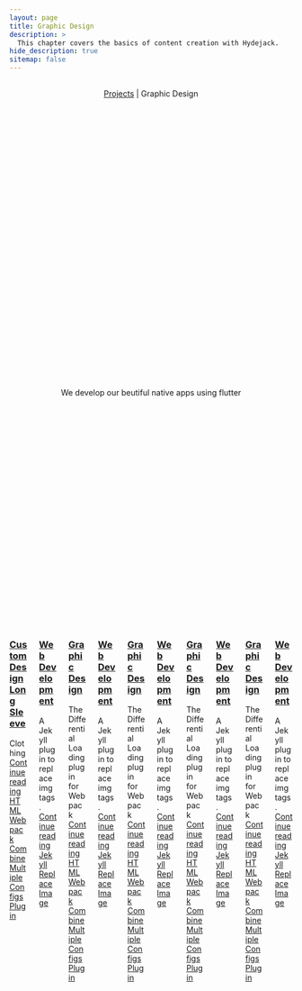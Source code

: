 ```yaml
---
layout: page
title: Graphic Design
description: >
  This chapter covers the basics of content creation with Hydejack.
hide_description: true
sitemap: false
---
```



<article id="project" class="page mb6" role="article" vocab="http://schema.org/" typeof="CreativeWork" resource="#project">
   <header>
      <h1 class="page-title" property="name"></h1>
      <p class="post-date heading"> <a href="/portfolio/" class="flip-title" property="genre">Projects</a> | <time datetime="2020-07-07T00:00:00+07:00">Graphic Design</time> </p>
      <div class="lead aspect-ratio sixteen-nine" style="opacity: 1;"> <img src="https://firebasestorage.googleapis.com/v0/b/graph-media.appspot.com/o/images%2Fdesign.jpg?alt=media&token=42bedd2b-b1d2-46f2-8cc3-c823fc9c7bd2"  sizes="(min-width:90em)48rem,(min-width:54em)42rem,(min-width:42em)38rem,100vw" alt="Hydejack 9" property="image" width="864" height="486" loading="lazy" style="opacity: 0;"></div>
      <p class="note-sm" property="description">
         We develop our beutiful native apps using flutter
         <meta property="disambiguatingDescription" content="A boutique Jekyll theme">
      </p>
   </header>
</article>

<article class="page" role="article">
   <div class="columns columns-break">
      <div class="column column-1-2" >
         <article class="project-card" style="box-shadow:none !important;" vocab="http://schema.org/" typeof="CreativeWork" resource="/projects/graphic-designs/project1/">
            <meta property="name" content="HTML Webpack Combine Multiple Configs Plugin">
            <meta property="image" content="/assets/img/projects/webpack.png">
            <a href="/projects/graphic-designs/project1/" class="no-hover no-print-link flip-project" tabindex="-1">
               <div class="project-card-img aspect-ratio sixteen-nine flip-project-img" style="height:350px;"> <img src="https://firebasestorage.googleapis.com/v0/b/graph-media.appspot.com/o/projects%2Fproject1%2Fproject1.jpg?alt=media&token=56842023-f775-48d6-a0e9-d361b8b89f45" 
 sizes="(min-width:86em)27.5rem,(min-width:54em)24.5rem,(min-width:42em)21.5rem,42rem" alt="HTML Webpack Combine Multiple Configs Plugin" width="864" height="486" loading="lazy" style="opacity: 0;"></div>
            </a>
            <h3 class="project-card-title flip-project-title"> <a href="/projects/graphic-designs/project1/" class="flip-title" property="mainEntityOfPage">Custom Design Long Sleeve</a></h3>
            <p class="project-card-text fine" property="disambiguatingDescription"> Clothing <a class="fill-card no-hover" href="/projects/graphic-designs/project1/" tabindex="-1"><span class="sr-only">Continue reading HTML Webpack Combine Multiple Configs Plugin </span></a></p>
         </article>
      </div>
      <div class="column column-1-2" >
         <article class="project-card" style="box-shadow:none !important;"  vocab="http://schema.org/" typeof="CreativeWork" resource="/projects/jekyll-replace-img/#project">
            <meta property="name" content="Jekyll Replace Image">
            <meta property="image" content="/assets/img/jekyll.svg">
            <a href="/projects/jekyll-replace-img/" class="no-hover no-print-link flip-project" tabindex="-1">
               <div class="project-card-img aspect-ratio sixteen-nine flip-project-img" style="height:350px;"> <img src="https://mockupfree.co/wp-content/uploads/Small_Preview_2_free-car-psd-mockup-4k.jpg" 
onmouseover="this.src='https://mockupfree.co/wp-content/uploads/Small_Preview_2_free-car-psd-mockup-4k.jpg'"
onmouseout="this.src='https://mockupfree.co/wp-content/uploads/Small_Preview_2_free-car-psd-mockup-4k.jpg'" alt="Jekyll Replace Image" width="864" height="486" loading="lazy" style="opacity: 0;"></div>
            </a>
            <h3 class="project-card-title flip-project-title"> <a href="/projects/jekyll-replace-img/" class="flip-title" property="mainEntityOfPage">Web Development</a></h3>
            <p class="project-card-text fine" property="disambiguatingDescription"> A Jekyll plugin to replace img tags. <a class="fill-card no-hover" href="/projects/jekyll-replace-img/" tabindex="-1"><span class="sr-only">Continue reading Jekyll Replace Image </span></a></p>
         </article>
      </div>     
      <div class="column column-1-2" >
         <article class="project-card" style="box-shadow:none !important;" vocab="http://schema.org/" typeof="CreativeWork" resource="/projects/html-webpack-combine-multiple-configs-plugin/#project">
            <meta property="name" content="HTML Webpack Combine Multiple Configs Plugin">
            <meta property="image" content="/assets/img/projects/webpack.png">
            <a href="/projects/html-webpack-combine-multiple-configs-plugin/" class="no-hover no-print-link flip-project" tabindex="-1">
               <div class="project-card-img aspect-ratio sixteen-nine flip-project-img" style="height:350px;"> <img src="http://127.0.0.1:4000/assets/img/design.png" sizes="(min-width:86em)27.5rem,(min-width:54em)24.5rem,(min-width:42em)21.5rem,42rem" alt="HTML Webpack Combine Multiple Configs Plugin" width="864" height="486" loading="lazy" style="opacity: 0;"></div>
            </a>
            <h3 class="project-card-title flip-project-title"> <a href="/projects/html-webpack-combine-multiple-configs-plugin/" class="flip-title" property="mainEntityOfPage">Graphic Design</a></h3>
            <p class="project-card-text fine" property="disambiguatingDescription"> The Differential Loading plugin for Webpack <a class="fill-card no-hover" href="/projects/html-webpack-combine-multiple-configs-plugin/" tabindex="-1"><span class="sr-only">Continue reading HTML Webpack Combine Multiple Configs Plugin </span></a></p>
         </article>
      </div>
      <div class="column column-1-2" >
         <article class="project-card" style="box-shadow:none !important;"  vocab="http://schema.org/" typeof="CreativeWork" resource="/projects/jekyll-replace-img/#project">
            <meta property="name" content="Jekyll Replace Image">
            <meta property="image" content="/assets/img/jekyll.svg">
            <a href="/projects/jekyll-replace-img/" class="no-hover no-print-link flip-project" tabindex="-1">
               <div class="project-card-img aspect-ratio sixteen-nine flip-project-img" style="height:350px;"> <img src="http://127.0.0.1:4000/assets/img/webdev.png" alt="Jekyll Replace Image" width="864" height="486" loading="lazy" style="opacity: 0;"></div>
            </a>
            <h3 class="project-card-title flip-project-title"> <a href="/projects/jekyll-replace-img/" class="flip-title" property="mainEntityOfPage">Web Development</a></h3>
            <p class="project-card-text fine" property="disambiguatingDescription"> A Jekyll plugin to replace img tags. <a class="fill-card no-hover" href="/projects/jekyll-replace-img/" tabindex="-1"><span class="sr-only">Continue reading Jekyll Replace Image </span></a></p>
         </article>
      </div>     
      <div class="column column-1-2" >
         <article class="project-card" style="box-shadow:none !important;" vocab="http://schema.org/" typeof="CreativeWork" resource="/projects/html-webpack-combine-multiple-configs-plugin/#project">
            <meta property="name" content="HTML Webpack Combine Multiple Configs Plugin">
            <meta property="image" content="/assets/img/projects/webpack.png">
            <a href="/projects/html-webpack-combine-multiple-configs-plugin/" class="no-hover no-print-link flip-project" tabindex="-1">
               <div class="project-card-img aspect-ratio sixteen-nine flip-project-img" style="height:350px;"> <img src="http://127.0.0.1:4000/assets/img/design.png" sizes="(min-width:86em)27.5rem,(min-width:54em)24.5rem,(min-width:42em)21.5rem,42rem" alt="HTML Webpack Combine Multiple Configs Plugin" width="864" height="486" loading="lazy" style="opacity: 0;"></div>
            </a>
            <h3 class="project-card-title flip-project-title"> <a href="/projects/html-webpack-combine-multiple-configs-plugin/" class="flip-title" property="mainEntityOfPage">Graphic Design</a></h3>
            <p class="project-card-text fine" property="disambiguatingDescription"> The Differential Loading plugin for Webpack <a class="fill-card no-hover" href="/projects/html-webpack-combine-multiple-configs-plugin/" tabindex="-1"><span class="sr-only">Continue reading HTML Webpack Combine Multiple Configs Plugin </span></a></p>
         </article>
      </div>
      <div class="column column-1-2" >
         <article class="project-card" style="box-shadow:none !important;"  vocab="http://schema.org/" typeof="CreativeWork" resource="/projects/jekyll-replace-img/#project">
            <meta property="name" content="Jekyll Replace Image">
            <meta property="image" content="/assets/img/jekyll.svg">
            <a href="/projects/jekyll-replace-img/" class="no-hover no-print-link flip-project" tabindex="-1">
               <div class="project-card-img aspect-ratio sixteen-nine flip-project-img" style="height:350px;"> <img src="http://127.0.0.1:4000/assets/img/webdev.png" alt="Jekyll Replace Image" width="864" height="486" loading="lazy" style="opacity: 0;"></div>
            </a>
            <h3 class="project-card-title flip-project-title"> <a href="/projects/jekyll-replace-img/" class="flip-title" property="mainEntityOfPage">Web Development</a></h3>
            <p class="project-card-text fine" property="disambiguatingDescription"> A Jekyll plugin to replace img tags. <a class="fill-card no-hover" href="/projects/jekyll-replace-img/" tabindex="-1"><span class="sr-only">Continue reading Jekyll Replace Image </span></a></p>
         </article>
      </div>     
      <div class="column column-1-2" >
         <article class="project-card" style="box-shadow:none !important;" vocab="http://schema.org/" typeof="CreativeWork" resource="/projects/html-webpack-combine-multiple-configs-plugin/#project">
            <meta property="name" content="HTML Webpack Combine Multiple Configs Plugin">
            <meta property="image" content="/assets/img/projects/webpack.png">
            <a href="/projects/html-webpack-combine-multiple-configs-plugin/" class="no-hover no-print-link flip-project" tabindex="-1">
               <div class="project-card-img aspect-ratio sixteen-nine flip-project-img" style="height:350px;"> <img src="http://127.0.0.1:4000/assets/img/design.png" sizes="(min-width:86em)27.5rem,(min-width:54em)24.5rem,(min-width:42em)21.5rem,42rem" alt="HTML Webpack Combine Multiple Configs Plugin" width="864" height="486" loading="lazy" style="opacity: 0;"></div>
            </a>
            <h3 class="project-card-title flip-project-title"> <a href="/projects/html-webpack-combine-multiple-configs-plugin/" class="flip-title" property="mainEntityOfPage">Graphic Design</a></h3>
            <p class="project-card-text fine" property="disambiguatingDescription"> The Differential Loading plugin for Webpack <a class="fill-card no-hover" href="/projects/html-webpack-combine-multiple-configs-plugin/" tabindex="-1"><span class="sr-only">Continue reading HTML Webpack Combine Multiple Configs Plugin </span></a></p>
         </article>
      </div>
      <div class="column column-1-2" >
         <article class="project-card" style="box-shadow:none !important;"  vocab="http://schema.org/" typeof="CreativeWork" resource="/projects/jekyll-replace-img/#project">
            <meta property="name" content="Jekyll Replace Image">
            <meta property="image" content="/assets/img/jekyll.svg">
            <a href="/projects/jekyll-replace-img/" class="no-hover no-print-link flip-project" tabindex="-1">
               <div class="project-card-img aspect-ratio sixteen-nine flip-project-img" style="height:350px;"> <img src="http://127.0.0.1:4000/assets/img/webdev.png" alt="Jekyll Replace Image" width="864" height="486" loading="lazy" style="opacity: 0;"></div>
            </a>
            <h3 class="project-card-title flip-project-title"> <a href="/projects/jekyll-replace-img/" class="flip-title" property="mainEntityOfPage">Web Development</a></h3>
            <p class="project-card-text fine" property="disambiguatingDescription"> A Jekyll plugin to replace img tags. <a class="fill-card no-hover" href="/projects/jekyll-replace-img/" tabindex="-1"><span class="sr-only">Continue reading Jekyll Replace Image </span></a></p>
         </article>
      </div>     
      <div class="column column-1-2" >
         <article class="project-card" style="box-shadow:none !important;" vocab="http://schema.org/" typeof="CreativeWork" resource="/projects/html-webpack-combine-multiple-configs-plugin/#project">
            <meta property="name" content="HTML Webpack Combine Multiple Configs Plugin">
            <meta property="image" content="/assets/img/projects/webpack.png">
            <a href="/projects/html-webpack-combine-multiple-configs-plugin/" class="no-hover no-print-link flip-project" tabindex="-1">
               <div class="project-card-img aspect-ratio sixteen-nine flip-project-img" style="height:350px;"> <img src="http://127.0.0.1:4000/assets/img/design.png" sizes="(min-width:86em)27.5rem,(min-width:54em)24.5rem,(min-width:42em)21.5rem,42rem" alt="HTML Webpack Combine Multiple Configs Plugin" width="864" height="486" loading="lazy" style="opacity: 0;"></div>
            </a>
            <h3 class="project-card-title flip-project-title"> <a href="/projects/html-webpack-combine-multiple-configs-plugin/" class="flip-title" property="mainEntityOfPage">Graphic Design</a></h3>
            <p class="project-card-text fine" property="disambiguatingDescription"> The Differential Loading plugin for Webpack <a class="fill-card no-hover" href="/projects/html-webpack-combine-multiple-configs-plugin/" tabindex="-1"><span class="sr-only">Continue reading HTML Webpack Combine Multiple Configs Plugin </span></a></p>
         </article>
      </div>
      <div class="column column-1-2" >
         <article class="project-card" style="box-shadow:none !important;"  vocab="http://schema.org/" typeof="CreativeWork" resource="/projects/jekyll-replace-img/#project">
            <meta property="name" content="Jekyll Replace Image">
            <meta property="image" content="/assets/img/jekyll.svg">
            <a href="/projects/jekyll-replace-img/" class="no-hover no-print-link flip-project" tabindex="-1">
               <div class="project-card-img aspect-ratio sixteen-nine flip-project-img" style="height:350px;"> <img src="http://127.0.0.1:4000/assets/img/webdev.png" alt="Jekyll Replace Image" width="864" height="486" loading="lazy" style="opacity: 0;"></div>
            </a>
            <h3 class="project-card-title flip-project-title"> <a href="/projects/jekyll-replace-img/" class="flip-title" property="mainEntityOfPage">Web Development</a></h3>
            <p class="project-card-text fine" property="disambiguatingDescription"> A Jekyll plugin to replace img tags. <a class="fill-card no-hover" href="/projects/jekyll-replace-img/" tabindex="-1"><span class="sr-only">Continue reading Jekyll Replace Image </span></a></p>
         </article>
      </div>     
      
      
   </div>
   
</article>
